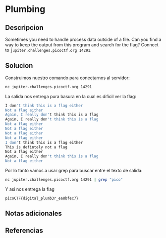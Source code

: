 # Plumbing

## Descripcion
Sometimes you need to handle process data outside of a file. Can you find a way to keep the output from this program and search for the flag? Connect to `jupiter.challenges.picoctf.org 14291`.
## Solucion
Construimos nuestro comando para conectarnos al servidor:
```sh
nc jupiter.challenges.picoctf.org 14291
```

La salida nos entrega pura basura en la cual es dificil ver la flag:
```sh
I don't think this is a flag either
Not a flag either
Again, I really don't think this is a flag
Again, I really don't think this is a flag
Not a flag either
Not a flag either
Not a flag either
Not a flag either
I don't think this is a flag either
This is defintely not a flag
Not a flag either
Again, I really don't think this is a flag
Not a flag either
```
Por lo tanto vamos a usar grep para buscar entre el texto de salida:
```sh
nc jupiter.challenges.picoctf.org 14291 | grep "pico"
```

Y asi nos entrega la flag
```flag
picoCTF{digital_plumb3r_ea8bfec7}
```

## Notas adicionales

## Referencias
